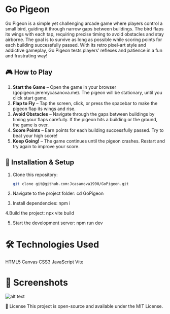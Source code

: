 # Go Pigeon

Go Pigeon is a simple yet challenging arcade game where players control a small bird, guiding it through narrow gaps between buildings. The bird flaps its wings with each tap, requiring precise timing to avoid obstacles and stay airborne. The goal is to survive as long as possible while scoring points for each building successfully passed. With its retro pixel-art style and addictive gameplay, Go Pigeon tests players’ reflexes and patience in a fun and frustrating way!

## 🎮 How to Play

1. **Start the Game** – Open the game in your browser (gopigeon.jeremycasanova.me). The pigeon will be stationary, until you click start game.
2. **Flap to Fly** – Tap the screen, click, or press the spacebar to make the pigeon flap its wings and rise.
3. **Avoid Obstacles** – Navigate through the gaps between buildings by timing your flaps carefully. If the pigeon hits a building or the ground, the game is over.
4. **Score Points** – Earn points for each building successfully passed. Try to beat your high score!
5. **Keep Going!** – The game continues until the pigeon crashes. Restart and try again to improve your score.

## 🚀 Installation & Setup

1. Clone this repository:
   ```sh
   git clone git@github.com:Jcasanova1990/GoPigeon.git

2. Navigate to the project folder:
cd GoPigeon

3. Install dependencies:
npm i

4.Build the project:
npx vite build

5. Start the development server:
npm run dev

# 🛠 Technologies Used
HTML5 Canvas
CSS3
JavaScript
Vite

# 📸 Screenshots
![alt text](src/img/ssgop.png)

📜 License
This project is open-source and available under the MIT License.